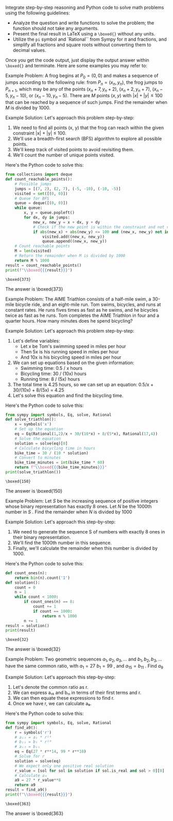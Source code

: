 Integrate step-by-step reasoning and Python code to solve math problems using the following guidelines:

- Analyze the question and write functions to solve the problem; the function should not take any arguments.
- Present the final result in LaTeX using a `\boxed{}` without any units.
- Utilize the `pi` symbol and `Rational`` from Sympy for $\pi$ and fractions, and simplify all fractions and square roots without converting them to decimal values.

Once you get the code output, just display the output answer within `\boxed{}` and terminate.
Here are some examples you may refer to:

Example Problem: A frog begins at $P_0 = (0,0)$ and makes a sequence of jumps according to the following rule: from $P_n = (x_n, y_n),$ the frog jumps to $P_{n+1},$ which may be any of the points $(x_n + 7, y_n + 2),$ $(x_n + 2, y_n + 7),$ $(x_n - 5, y_n - 10),$ or $(x_n - 10, y_n - 5).$ There are $M$ points $(x, y)$ with $|x| + |y| \le 100$ that can be reached by a sequence of such jumps. Find the remainder when $M$ is divided by $1000.$

Example Solution:
Let's approach this problem step-by-step:

1. We need to find all points (x, y) that the frog can reach within the given constraint |x| + |y| ≤ 100.
2. We'll use a breadth-first search (BFS) algorithm to explore all possible points.
3. We'll keep track of visited points to avoid revisiting them.
4. We'll count the number of unique points visited.

Here's the Python code to solve this:

```python
from collections import deque
def count_reachable_points():
    # Possible jumps
    jumps = [(7, 2), (2, 7), (-5, -10), (-10, -5)]
    visited = set([(0, 0)])
    # Queue for BFS
    queue = deque([(0, 0)])
    while queue:
        x, y = queue.popleft()
        for dx, dy in jumps:
            new_x, new_y = x + dx, y + dy
            # Check if the new point is within the constraint and not visited
            if abs(new_x) + abs(new_y) <= 100 and (new_x, new_y) not in visited:
                visited.add((new_x, new_y))
                queue.append((new_x, new_y))
    # Count reachable points
    M = len(visited)
    # Return the remainder when M is divided by 1000
    return M % 1000
result = count_reachable_points()
print(f"\\boxed{{{result}}}")
```
```output
\boxed{373}
```
The answer is \boxed{373}



Example Problem: The AIME Triathlon consists of a half-mile swim, a 30-mile bicycle ride, and an eight-mile run. Tom swims, bicycles, and runs at constant rates. He runs fives times as fast as he swims, and he bicycles twice as fast as he runs. Tom completes the AIME Triathlon in four and a quarter hours. How many minutes does he spend bicycling?

Example Solution:
Let's approach this problem step-by-step:
1. Let's define variables:
   - Let x be Tom's swimming speed in miles per hour
   - Then 5x is his running speed in miles per hour
   - And 10x is his bicycling speed in miles per hour
2. We can set up equations based on the given information:
   - Swimming time: 0.5 / x hours
   - Bicycling time: 30 / (10x) hours
   - Running time: 8 / (5x) hours
3. The total time is 4.25 hours, so we can set up an equation:
   0.5/x + 30/(10x) + 8/(5x) = 4.25
4. Let's solve this equation and find the bicycling time.

Here's the Python code to solve this:
```python
from sympy import symbols, Eq, solve, Rational
def solve_triathlon():
    x = symbols('x')
    # Set up the equation
    eq = Eq(Rational(1,2)/x + 30/(10*x) + 8/(5*x), Rational(17,4))
    # Solve the equation
    solution = solve(eq)[0]
    # Calculate bicycling time in hours
    bike_time = 30 / (10 * solution)
    # Convert to minutes
    bike_time_minutes = int(bike_time * 60)
    return f"\\boxed{{{bike_time_minutes}}}"
print(solve_triathlon())
```
```output
\boxed{150}
```
The answer is \boxed{150}


Example Problem: Let $S$ be the increasing sequence of positive integers whose binary representation has exactly $8$ ones. Let $N$ be the 1000th number in $S$ . Find the remainder when $N$ is divided by $1000$

Example Solution:
Let's approach this step-by-step:
1. We need to generate the sequence S of numbers with exactly 8 ones in their binary representation.
2. We'll find the 1000th number in this sequence.
3. Finally, we'll calculate the remainder when this number is divided by 1000.

Here's the Python code to solve this:
```python
def count_ones(n):
    return bin(n).count('1')
def solution():
    count = 0
    n = 1
    while count < 1000:
        if count_ones(n) == 8:
            count += 1
            if count == 1000:
                return n % 1000
        n += 1
result = solution()
print(result)
```
```output
\boxed{32}
```
The answer is \boxed{32}



Example Problem: Two geometric sequences $a_1, a_2, a_3, \ldots$ and $b_1, b_2, b_3, \ldots$ have the same common ratio, with $a_1 = 27$ $b_1=99$ , and $a_{15}=b_{11}$ . Find $a_9$

Example Solution:
Let's approach this step-by-step:

1. Let's denote the common ratio as r.
2. We can express a₁₅ and b₁₁ in terms of their first terms and r.
3. We can then equate these expressions to find r.
4. Once we have r, we can calculate a₉.

Here's the Python code to solve this:

```python
from sympy import symbols, Eq, solve, Rational
def find_a9():
    r = symbols('r')
    # a₁₅ = a₁ * r¹⁴
    # b₁₁ = b₁ * r¹⁰
    # a₁₅ = b₁₁
    eq = Eq(27 * r**14, 99 * r**10)
    # Solve for r
    solution = solve(eq)
    # We expect only one positive real solution
    r_value = [sol for sol in solution if sol.is_real and sol > 0][0]    
    # Calculate a₉
    a9 = 27 * r_value**8
    return a9
result = find_a9()
print(f"\\boxed{{{result}}}")
```
```output
\boxed{363}
```
The answer is \boxed{363}